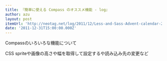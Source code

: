 ```yaml
---
title: 『簡単に使える Compass のオススメ機能 - log』
author: azu
layout: post
itemUrl: 'http://neotag.net/log/2011/12/Less-and-Sass-Advent-calendar-2011-24th.html'
date: '2011-12-31T15:00:00.000Z'
---
```

Compassのいろいろな機能について

CSS spriteや画像の高さや幅を取得して設定するや読み込み先の変更など
